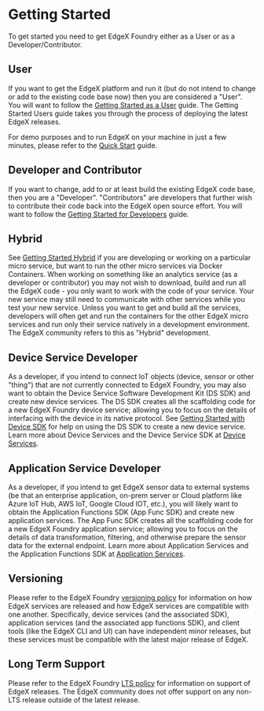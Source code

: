 # Getting Started

To get started you need to get EdgeX Foundry either as a User or as a
Developer/Contributor.

## User

If you want to get the EdgeX platform and run it (but do not
intend to change or add to the existing code base now) then you
are considered a "User". You will want to follow the
[Getting Started as a User](./Ch-GettingStartedUsers.md) guide. The
Getting Started Users guide takes you through the process of deploying
the latest EdgeX releases.

For demo purposes and to run EdgeX on your machine in just a few minutes, please refer to the [Quick Start](./quick-start) guide.

## Developer and Contributor

If you want to change, add to or at least build the existing EdgeX code
base, then you are a "Developer". "Contributors" are
developers that further wish to contribute their code back into the
EdgeX open source effort. You will want to follow the
[Getting Started for Developers](./Ch-GettingStartedDevelopers.md) guide.

## Hybrid

See [Getting Started Hybrid](./Ch-GettingStartedHybrid.md) if you
are developing or working on a particular micro service, but want to run
the other micro services via Docker Containers. When working on
something like an analytics service (as a developer or contributor) you
may not wish to download, build and run all the EdgeX code - you only
want to work with the code of your service. Your new service may still
need to communicate with other services while you test your new service.
Unless you want to get and build all the services, developers will often
get and run the containers for the other EdgeX micro services and run
only their service natively in a development environment. The EdgeX
community refers to this as "Hybrid" development.

## Device Service Developer

As a developer, if you intend to connect IoT objects (device, sensor or
other "thing") that are not currently connected to EdgeX Foundry, you
may also want to obtain the Device Service Software Development Kit (DS
SDK) and create new device services. The DS SDK creates all the
scaffolding code for a new EdgeX Foundry device service; allowing you to
focus on the details of interfacing with the device in its native
protocol. See [Getting Started with Device SDK](./Ch-GettingStartedSDK.md)
for help on using the DS SDK to create a new device service. Learn more
about Device Services and the Device Service SDK at
[Device Services](../microservices/device/Ch-DeviceServices.md).

## Application Service Developer

As a developer, if you intend to get EdgeX sensor data to external
systems (be that an enterprise application, on-prem server or Cloud
platform like Azure IoT Hub, AWS IoT, Google Cloud IOT, etc.), you will
likely want to obtain the Application Functions SDK (App Func SDK) and
create new application services. The App Func SDK creates all the
scaffolding code for a new EdgeX Foundry application service; allowing
you to focus on the details of data transformation, filtering, and
otherwise prepare the sensor data for the external endpoint. Learn more
about Application Services and the Application Functions SDK at
[Application Services](../microservices/application/ApplicationServices.md).

## Versioning

Please refer to the EdgeX Foundry [versioning policy](https://wiki.edgexfoundry.org/pages/viewpage.action?pageId=21823969) for information on how EdgeX services are released and how EdgeX services are compatible with one another.  Specifically, device services (and the associated SDK), application services (and the associated app functions SDK), and client tools (like the EdgeX CLI and UI) can have independent minor releases, but these services must be compatible with the latest major release of EdgeX.

## Long Term Support

Please refer to the EdgeX Foundry [LTS policy](https://wiki.edgexfoundry.org/display/FA/Long+Term+Support) for information on support of EdgeX releases. The EdgeX community does not offer support on any non-LTS release outside of the latest release.